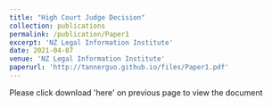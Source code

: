 ```yaml
---
title: "High Court Judge Decision"
collection: publications
permalink: /publication/Paper1
excerpt: 'NZ Legal Information Institute'
date: 2021-04-07
venue: 'NZ Legal Information Institute'
paperurl: 'http://tannerguo.github.io/files/Paper1.pdf'
---
```

Please click download 'here' on previous page to view the document

